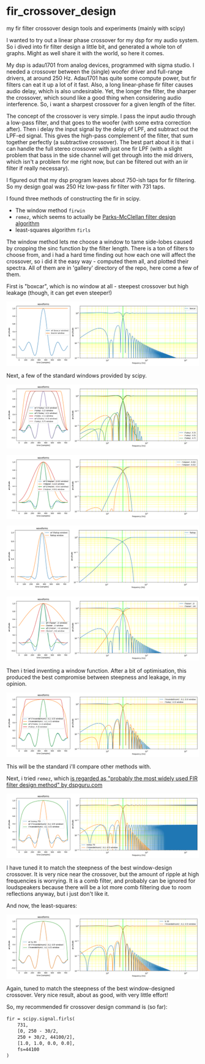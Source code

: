 # fir_crossover_design
my fir filter crossover design tools and experiments (mainly with scipy)

I wanted to try out a linear phase crossover for my dsp for my audio system. 
So i dived into fir filter design a little bit, and generated a whole ton of graphs.
Might as well share it with the world, so here it comes.

My dsp is adau1701 from analog devices, programmed with sigma studio. 
I needed a crossover between the (single) woofer driver and full-range drivers, at around 250 Hz. 
Adau1701 has quite some compute power, but fir filters can eat it up a lot of it fast.
Also, a long linear-phase fir filter causes audio delay, which is also undesirable.
Yet, the longer the filter, the sharper the crossover, which sound like a good thing when considering audio interference.
So, i want a sharpest crossover for a given length of the filter.

The concept of the crossover is very simple. I pass the input audio through a low-pass filter, and that goes to the woofer (with some extra correction after).
Then i delay the input signal by the delay of LPF, and subtract out the LPF-ed signal.
This gives the high-pass complement of the filter, that sum together perfectly (a subtractive crossover).
The best part about it is that i can handle the full stereo crossover with just one fir LPF (with a slight problem that bass in the side channel will get through into the mid drivers, which isn't a problem for me right now, but can be filtered out with an iir filter if really necessary).

I figured out that my dsp program leaves about 750-ish taps for fir filtering. So my design goal was 250 Hz low-pass fir filter with 731 taps.

I found three methods of constructing the fir in scipy. 

* The window method `firwin`
* `remez`, which seems to actually be [Parks-McClellan filter design algorithm](https://en.wikipedia.org/wiki/Parks%E2%80%93McClellan_filter_design_algorithm)
* least-squares algorithm `firls` 

The window method lets me choose a window to tame side-lobes caused by cropping the sinc function by the filter length.
There is a ton of filters to choose from, and i had a hard time finding out how each one will affect the crossover, so i did it the easy way - computed them all, and plotted their spectra.
All of them are in 'gallery' directory of the repo, here come a few of them.

First is "boxcar", which is no window at all - steepest crossover but high leakage (though, it can get even steeper!)

![boxcar aka no window at all fir crossover](/gallery/731pts%20250hz/boxcar.png)

Next, a few of the standard windows provided by scipy.

![tukey windows fir crossover](/gallery/731pts%20250hz/tukey%20series.png)

![slepian windows fir crossover](/gallery/731pts%20250hz/slepian%20series.png)

![flattop window fir crossover](/gallery/731pts%20250hz/flattop.png)

![kaiser window fir crossover](/gallery/731pts%20250hz/kaiser%20series.png)

Then i tried inventing a window function. After a bit of optimisation, this produced the best compromise between steepness and leakage, in my opinion.

![invendelirium1 window crossover vs tukey 0.3](/gallery/731pts%20250hz/invendelirium1_0.2_0.5_vs_tukey_0.3.png)

This will be the standard i'll compare other methods with.

Next, i tried `remez`, which [is regarded as "probably the most widely used FIR filter design method" by dspguru.com](https://dspguru.com/dsp/faqs/fir/design/)

![remez or Parks-McClellan fir crossover](/gallery/731pts%20250hz/remez_70_invendelirium1_0.2_0.5.png)

I have tuned it to match the steepness of the best window-design crossover. It is very nice near the crossover, but the amount of ripple at high frequencies is worrying. 
It is a comb filter, and probably can be ignored for loudspeakers because there will be a lot more comb filtering due to room reflections anyway, but i just don't like it.

And now, the least-squares:

![least-squares fir crossover](/gallery/731pts%20250hz/ls-30_vs_invendelirium1-0.2-0.5.png)

Again, tuned to match the steepness of the best window-designed crossover. Very nice result, about as good, with very little effort!

So, my recommended fir crossover design command is (so far):

```
fir = scipy.signal.firls(
    731, 
    [0, 250 - 30/2, 
    250 + 30/2, 44100/2],
    [1.0, 1.0, 0.0, 0.0],
    fs=44100
)
```

